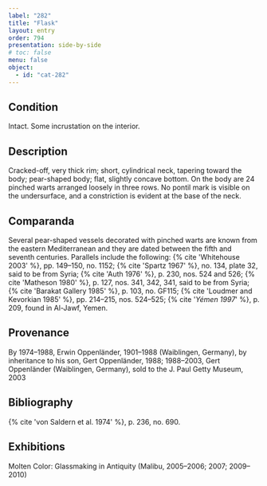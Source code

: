 ```yaml
---
label: "282"
title: "Flask"
layout: entry
order: 794
presentation: side-by-side
# toc: false
menu: false
object:
  - id: "cat-282"
---
```


## Condition

Intact. Some incrustation on the interior.

## Description

Cracked-off, very thick rim; short, cylindrical neck, tapering toward the body; pear-shaped body; flat, slightly concave bottom. On the body are 24 pinched warts arranged loosely in three rows. No pontil mark is visible on the undersurface, and a constriction is evident at the base of the neck.

## Comparanda

Several pear-shaped vessels decorated with pinched warts are known from the eastern Mediterranean and they are dated between the fifth and seventh centuries. Parallels include the following: {% cite 'Whitehouse 2003' %}, pp. 149–150, no. 1152; {% cite 'Spartz 1967' %}, no. 134, plate 32, said to be from Syria; {% cite 'Auth 1976' %}, p. 230, nos. 524 and 526; {% cite 'Matheson 1980' %}, p. 127, nos. 341, 342, 341, said to be from Syria; {% cite 'Barakat Gallery 1985' %}, p. 103, no. GF115; {% cite 'Loudmer and Kevorkian 1985' %}, pp. 214–215, nos. 524–525; {% cite '*Yémen 1997*' %}, p. 209, found in Al-Jawf, Yemen.

## Provenance

By 1974–1988, Erwin Oppenländer, 1901–1988 (Waiblingen, Germany), by inheritance to his son, Gert Oppenländer, 1988; 1988–2003, Gert Oppenländer (Waiblingen, Germany), sold to the J. Paul Getty Museum, 2003

## Bibliography

{% cite 'von Saldern et al. 1974' %}, p. 236, no. 690.

## Exhibitions

Molten Color: Glassmaking in Antiquity (Malibu, 2005–2006; 2007; 2009–2010)
